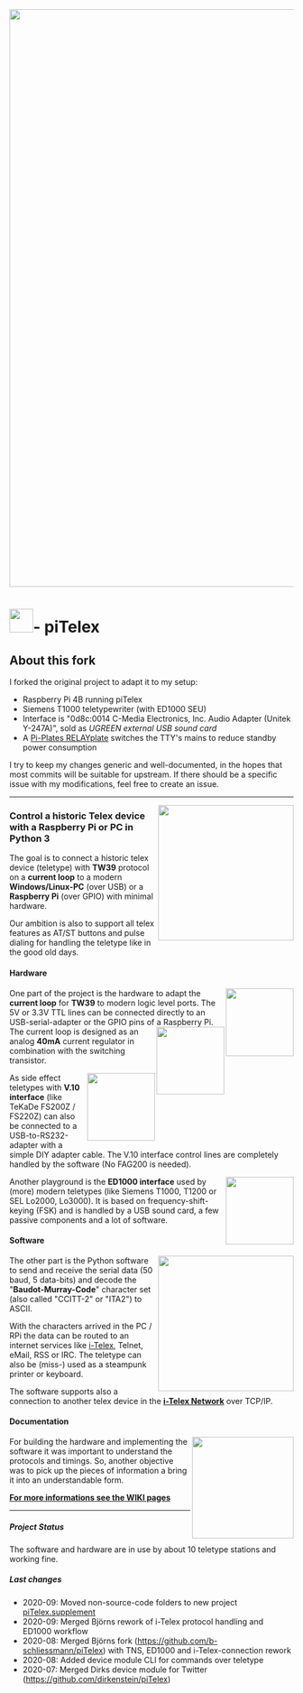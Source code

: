 <img src="https://raw.githubusercontent.com/wiki/fablab-wue/piTelex/img/Header.JPG" width="1024px">

# <img src="piTelexLogo.png" width="42px">- piTelex

## About this fork
I forked the original project to adapt it to my setup:

 * Raspberry Pi 4B running piTelex
 * Siemens T1000 teletypewriter (with ED1000 SEU)
 * Interface is "0d8c:0014 C-Media Electronics, Inc. Audio Adapter (Unitek Y-247A)", sold as *UGREEN external USB sound card*
 * A [Pi-Plates RELAYplate](https://pi-plates.com/product/relayplate/) switches the TTY's mains to reduce standby power consumption

I try to keep my changes generic and well-documented, in the hopes that most commits will be suitable for upstream. If there should be a specific issue with my modifications, feel free to create an issue.

----
<img src="https://raw.githubusercontent.com/wiki/fablab-wue/piTelex/img/RPiTW39.JPG" width="240px" align="right">

### Control a historic Telex device with a Raspberry Pi or PC in Python 3

The goal is to connect a historic telex device (teletype) with **TW39** protocol on a **current loop** to a modern **Windows/Linux-PC** (over USB) or a **Raspberry Pi** (over GPIO) with minimal hardware.

Our ambition is also to support all telex features as AT/ST buttons and pulse dialing for handling the teletype like in the good old days.

#### Hardware

<img src="https://raw.githubusercontent.com/wiki/fablab-wue/piTelex/img/USB.JPG" width="120px" align="right">

One part of the project is the hardware to adapt the **current loop** for **TW39** to modern logic level ports. The 5V or 3.3V TTL lines can be connected directly to an USB-serial-adapter or the GPIO pins of a Raspberry Pi. <img src="https://raw.githubusercontent.com/wiki/fablab-wue/piTelex/img/RPiPCB.JPG" width="120px" align="right">The current loop is designed as an analog **40mA** current regulator in combination with the switching transistor.

<img src="https://raw.githubusercontent.com/wiki/fablab-wue/piTelex/img/V.10.JPG" width="120px" align="right">

As side effect teletypes with **V.10 interface** (like TeKaDe FS200Z / FS220Z) can also be connected to a USB-to-RS232-adapter with a simple DIY adapter cable. The V.10 interface control lines are completely handled by the software (No FAG200 is needed).

<img src="https://raw.githubusercontent.com/wiki/fablab-wue/piTelex/img/ED1000SC.JPG" width="120px" align="right">

Another playground is the **ED1000 interface** used by (more) modern teletypes (like Siemens T1000, T1200 or SEL Lo2000, Lo3000). It is based on frequency-shift-keying (FSK) and is handled by a USB sound card, a few passive components and a lot of software.

#### Software

<img src="https://raw.githubusercontent.com/wiki/fablab-wue/piTelex/img/SW_Modules.png" width="240px" align="right">

The other part is the Python software to send and receive the serial data (50 baud, 5 data-bits) and decode the "**Baudot-Murray-Code**" character set (also called "CCITT-2" or "ITA2") to ASCII.

With the characters arrived in the PC / RPi the data can be routed to an internet services like [i-Telex](https://www.i-telex.net), Telnet, eMail, RSS or IRC. The teletype can also be (miss-) used as a steampunk printer or keyboard.

The software supports also a connection to another telex device in the **[i-Telex Network](https://www.i-telex.net)** over TCP/IP.

#### Documentation

<img src="https://raw.githubusercontent.com/wiki/fablab-wue/piTelex/img/TW39Call8.png" width="180px" align="right">

For building the hardware and implementing the software it was important to understand the protocols and timings. So, another objective was to pick up the pieces of information a bring it into an understandable form.

**[For more informations see the WIKI pages](https://github.com/fablab-wue/piTelex/wiki)**

<hr>

##### Project Status

The software and hardware are in use by about 10 teletype stations and working fine.

##### Last changes

- 2020-09: Moved non-source-code folders to new project [piTelex.supplement](https://github.com/fablab-wue/piTelex.supplement)
- 2020-09: Merged Björns rework of i-Telex protocol handling and ED1000 workflow
- 2020-08: Merged Björns fork (https://github.com/b-schliessmann/piTelex) with TNS, ED1000 and i-Telex-connection rework
- 2020-08: Added device module CLI for commands over teletype
- 2020-07: Merged Dirks device module for Twitter (https://github.com/dirkenstein/piTelex)
